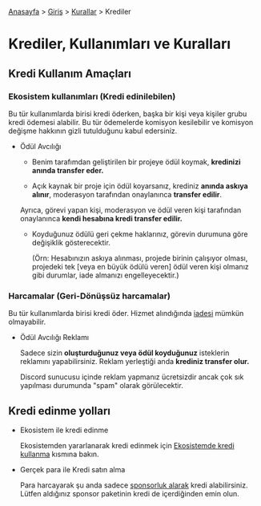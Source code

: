 [Anasayfa](../../README.md) > [Giriş](../README.md) > [Kurallar](./README.md) > Krediler

# Krediler, Kullanımları ve Kuralları

## Kredi Kullanım Amaçları

### Ekosistem kullanımları (Kredi edinilebilen)

Bu tür kullanımlarda birisi kredi öderken, başka bir kişi veya kişiler grubu kredi ödemesi alabilir.
Bu tür ödemelerde komisyon kesilebilir ve komisyon değişme hakkının gizli tutulduğunu kabul edersiniz.

- Ödül Avcılığı

  - Benim tarafımdan geliştirilen bir projeye ödül koymak, **kredinizi anında transfer eder.**
  
  - Açık kaynak bir proje için ödül koyarsanız, krediniz **anında askıya alınır**, moderasyon tarafından onaylanınca **transfer edilir**.

  Ayrıca, görevi yapan kişi, moderasyon ve ödül veren kişi tarafından onaylanınca **kendi hesabına kredi transfer edilir.**

  - Koyduğunuz ödülü geri çekme haklarınız, görevin durumuna göre değişiklik gösterecektir.

    (Örn: Hesabınızın askıya alınması, projede birinin çalışıyor olması, projedeki tek \[veya en büyük ödülü veren\] ödül veren kişi olmanız gibi durumlar, iade almanızı engelleyecektir.)

### Harcamalar (Geri-Dönüşsüz harcamalar)

Bu tür kullanımlarda birisi kredi öder. Hizmet alındığında [iadesi][refunding] mümkün olmayabilir.

- Ödül Avcılığı Reklamı

  Sadece sizin **oluşturduğunuz veya ödül koyduğunuz** isteklerin reklamını yapabilirsiniz.
  Reklam yerleştiği anda **krediniz transfer olur.**

  Discord sunucusu içinde reklam yapmanız ücretsizdir ancak çok sık yapılması durumunda "spam" olarak görülecektir.

## Kredi edinme yolları

- Ekosistem ile kredi edinme

  Ekosistemden yararlanarak kredi edinmek için [Ekosistemde kredi kullanma][ecosystem] kısmına bakın.

- Gerçek para ile Kredi satın alma

  Para harcayarak şu anda sadece [sponsorluk alarak][sponsoring] kredi alabilirsiniz.
  Lütfen aldığınız sponsor paketinin kredi de içerdiğinden emin olun.

[refunding]: ./refunds.md
[ecosystem]: #ekosistem-kullanımları-kredi-edinilebilen
[sponsoring]: ../tiers/README.md
